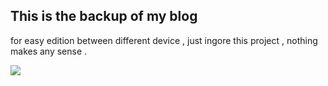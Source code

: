 ## This is the backup of my blog

for easy edition between different device , just ingore this project , nothing makes any sense .

![](http://7xku3r.com1.z0.glb.clouddn.com/2015.08.02joker512.jpg)
